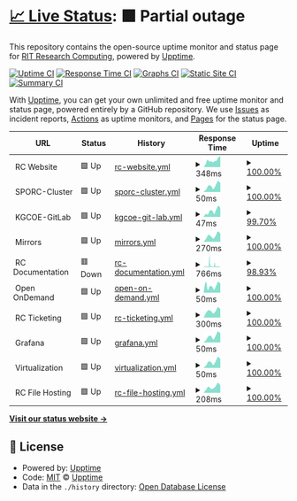 # [📈 Live Status](https://rit-rc.github.io/rc-status-page/): <!--live status--> **🟧 Partial outage**

This repository contains the open-source uptime monitor and status page for [RIT Research Computing](https://rit-rc.github.io/rc-status-page/), powered by [Upptime](https://github.com/upptime/upptime).

[![Uptime CI](https://github.com/RIT-RC/rc-status-page/workflows/Uptime%20CI/badge.svg)](https://github.com/RIT-RC/rc-status-page/actions?query=workflow%3A%22Uptime+CI%22)
[![Response Time CI](https://github.com/RIT-RC/rc-status-page/workflows/Response%20Time%20CI/badge.svg)](https://github.com/RIT-RC/rc-status-page/actions?query=workflow%3A%22Response+Time+CI%22)
[![Graphs CI](https://github.com/RIT-RC/rc-status-page/workflows/Graphs%20CI/badge.svg)](https://github.com/RIT-RC/rc-status-page/actions?query=workflow%3A%22Graphs+CI%22)
[![Static Site CI](https://github.com/RIT-RC/rc-status-page/workflows/Static%20Site%20CI/badge.svg)](https://github.com/RIT-RC/rc-status-page/actions?query=workflow%3A%22Static+Site+CI%22)
[![Summary CI](https://github.com/RIT-RC/rc-status-page/workflows/Summary%20CI/badge.svg)](https://github.com/RIT-RC/rc-status-page/actions?query=workflow%3A%22Summary+CI%22)

With [Upptime](https://upptime.js.org), you can get your own unlimited and free uptime monitor and status page, powered entirely by a GitHub repository. We use [Issues](https://github.com/upptime/upptime/issues) as incident reports, [Actions](https://github.com/RIT-RC/rc-status-page/actions) as uptime monitors, and [Pages](https://upptime.github.io/upptime) for the status page.

<!--start: status pages-->
<!-- This summary is generated by Upptime (https://github.com/upptime/upptime) -->
<!-- Do not edit this manually, your changes will be overwritten -->
<!-- prettier-ignore -->
| URL | Status | History | Response Time | Uptime |
| --- | ------ | ------- | ------------- | ------ |
| <img alt="" src="https://cdn.statically.io/gh/rit-rc/rc-status-page/master/assets/rit-favicon.png" height="13"> RC Website | 🟩 Up | [rc-website.yml](https://github.com/RIT-RC/rc-status-page/commits/HEAD/history/rc-website.yml) | <details><summary><img alt="Response time graph" src="./graphs/rc-website/response-time-week.png" height="20"> 348ms</summary><br><a href="https://RIT-RC.github.io/rc-status-page/history/rc-website"><img alt="Response time 325" src="https://img.shields.io/endpoint?url=https%3A%2F%2Fraw.githubusercontent.com%2FRIT-RC%2Frc-status-page%2FHEAD%2Fapi%2Frc-website%2Fresponse-time.json"></a><br><a href="https://RIT-RC.github.io/rc-status-page/history/rc-website"><img alt="24-hour response time 585" src="https://img.shields.io/endpoint?url=https%3A%2F%2Fraw.githubusercontent.com%2FRIT-RC%2Frc-status-page%2FHEAD%2Fapi%2Frc-website%2Fresponse-time-day.json"></a><br><a href="https://RIT-RC.github.io/rc-status-page/history/rc-website"><img alt="7-day response time 348" src="https://img.shields.io/endpoint?url=https%3A%2F%2Fraw.githubusercontent.com%2FRIT-RC%2Frc-status-page%2FHEAD%2Fapi%2Frc-website%2Fresponse-time-week.json"></a><br><a href="https://RIT-RC.github.io/rc-status-page/history/rc-website"><img alt="30-day response time 347" src="https://img.shields.io/endpoint?url=https%3A%2F%2Fraw.githubusercontent.com%2FRIT-RC%2Frc-status-page%2FHEAD%2Fapi%2Frc-website%2Fresponse-time-month.json"></a><br><a href="https://RIT-RC.github.io/rc-status-page/history/rc-website"><img alt="1-year response time 325" src="https://img.shields.io/endpoint?url=https%3A%2F%2Fraw.githubusercontent.com%2FRIT-RC%2Frc-status-page%2FHEAD%2Fapi%2Frc-website%2Fresponse-time-year.json"></a></details> | <details><summary><a href="https://RIT-RC.github.io/rc-status-page/history/rc-website">100.00%</a></summary><a href="https://RIT-RC.github.io/rc-status-page/history/rc-website"><img alt="All-time uptime 99.98%" src="https://img.shields.io/endpoint?url=https%3A%2F%2Fraw.githubusercontent.com%2FRIT-RC%2Frc-status-page%2FHEAD%2Fapi%2Frc-website%2Fuptime.json"></a><br><a href="https://RIT-RC.github.io/rc-status-page/history/rc-website"><img alt="24-hour uptime 100.00%" src="https://img.shields.io/endpoint?url=https%3A%2F%2Fraw.githubusercontent.com%2FRIT-RC%2Frc-status-page%2FHEAD%2Fapi%2Frc-website%2Fuptime-day.json"></a><br><a href="https://RIT-RC.github.io/rc-status-page/history/rc-website"><img alt="7-day uptime 100.00%" src="https://img.shields.io/endpoint?url=https%3A%2F%2Fraw.githubusercontent.com%2FRIT-RC%2Frc-status-page%2FHEAD%2Fapi%2Frc-website%2Fuptime-week.json"></a><br><a href="https://RIT-RC.github.io/rc-status-page/history/rc-website"><img alt="30-day uptime 100.00%" src="https://img.shields.io/endpoint?url=https%3A%2F%2Fraw.githubusercontent.com%2FRIT-RC%2Frc-status-page%2FHEAD%2Fapi%2Frc-website%2Fuptime-month.json"></a><br><a href="https://RIT-RC.github.io/rc-status-page/history/rc-website"><img alt="1-year uptime 99.98%" src="https://img.shields.io/endpoint?url=https%3A%2F%2Fraw.githubusercontent.com%2FRIT-RC%2Frc-status-page%2FHEAD%2Fapi%2Frc-website%2Fuptime-year.json"></a></details>
| <img alt="" src="https://cdn.statically.io/gh/rit-rc/rc-status-page/master/assets/rit-favicon.png" height="13"> SPORC-Cluster | 🟩 Up | [sporc-cluster.yml](https://github.com/RIT-RC/rc-status-page/commits/HEAD/history/sporc-cluster.yml) | <details><summary><img alt="Response time graph" src="./graphs/sporc-cluster/response-time-week.png" height="20"> 50ms</summary><br><a href="https://RIT-RC.github.io/rc-status-page/history/sporc-cluster"><img alt="Response time 44" src="https://img.shields.io/endpoint?url=https%3A%2F%2Fraw.githubusercontent.com%2FRIT-RC%2Frc-status-page%2FHEAD%2Fapi%2Fsporc-cluster%2Fresponse-time.json"></a><br><a href="https://RIT-RC.github.io/rc-status-page/history/sporc-cluster"><img alt="24-hour response time 71" src="https://img.shields.io/endpoint?url=https%3A%2F%2Fraw.githubusercontent.com%2FRIT-RC%2Frc-status-page%2FHEAD%2Fapi%2Fsporc-cluster%2Fresponse-time-day.json"></a><br><a href="https://RIT-RC.github.io/rc-status-page/history/sporc-cluster"><img alt="7-day response time 50" src="https://img.shields.io/endpoint?url=https%3A%2F%2Fraw.githubusercontent.com%2FRIT-RC%2Frc-status-page%2FHEAD%2Fapi%2Fsporc-cluster%2Fresponse-time-week.json"></a><br><a href="https://RIT-RC.github.io/rc-status-page/history/sporc-cluster"><img alt="30-day response time 46" src="https://img.shields.io/endpoint?url=https%3A%2F%2Fraw.githubusercontent.com%2FRIT-RC%2Frc-status-page%2FHEAD%2Fapi%2Fsporc-cluster%2Fresponse-time-month.json"></a><br><a href="https://RIT-RC.github.io/rc-status-page/history/sporc-cluster"><img alt="1-year response time 44" src="https://img.shields.io/endpoint?url=https%3A%2F%2Fraw.githubusercontent.com%2FRIT-RC%2Frc-status-page%2FHEAD%2Fapi%2Fsporc-cluster%2Fresponse-time-year.json"></a></details> | <details><summary><a href="https://RIT-RC.github.io/rc-status-page/history/sporc-cluster">100.00%</a></summary><a href="https://RIT-RC.github.io/rc-status-page/history/sporc-cluster"><img alt="All-time uptime 100.00%" src="https://img.shields.io/endpoint?url=https%3A%2F%2Fraw.githubusercontent.com%2FRIT-RC%2Frc-status-page%2FHEAD%2Fapi%2Fsporc-cluster%2Fuptime.json"></a><br><a href="https://RIT-RC.github.io/rc-status-page/history/sporc-cluster"><img alt="24-hour uptime 100.00%" src="https://img.shields.io/endpoint?url=https%3A%2F%2Fraw.githubusercontent.com%2FRIT-RC%2Frc-status-page%2FHEAD%2Fapi%2Fsporc-cluster%2Fuptime-day.json"></a><br><a href="https://RIT-RC.github.io/rc-status-page/history/sporc-cluster"><img alt="7-day uptime 100.00%" src="https://img.shields.io/endpoint?url=https%3A%2F%2Fraw.githubusercontent.com%2FRIT-RC%2Frc-status-page%2FHEAD%2Fapi%2Fsporc-cluster%2Fuptime-week.json"></a><br><a href="https://RIT-RC.github.io/rc-status-page/history/sporc-cluster"><img alt="30-day uptime 100.00%" src="https://img.shields.io/endpoint?url=https%3A%2F%2Fraw.githubusercontent.com%2FRIT-RC%2Frc-status-page%2FHEAD%2Fapi%2Fsporc-cluster%2Fuptime-month.json"></a><br><a href="https://RIT-RC.github.io/rc-status-page/history/sporc-cluster"><img alt="1-year uptime 100.00%" src="https://img.shields.io/endpoint?url=https%3A%2F%2Fraw.githubusercontent.com%2FRIT-RC%2Frc-status-page%2FHEAD%2Fapi%2Fsporc-cluster%2Fuptime-year.json"></a></details>
| <img alt="" src="https://cdn.statically.io/gh/rit-rc/rc-status-page/master/assets/rit-favicon.png" height="13"> KGCOE-GitLab | 🟩 Up | [kgcoe-git-lab.yml](https://github.com/RIT-RC/rc-status-page/commits/HEAD/history/kgcoe-git-lab.yml) | <details><summary><img alt="Response time graph" src="./graphs/kgcoe-git-lab/response-time-week.png" height="20"> 47ms</summary><br><a href="https://RIT-RC.github.io/rc-status-page/history/kgcoe-git-lab"><img alt="Response time 46" src="https://img.shields.io/endpoint?url=https%3A%2F%2Fraw.githubusercontent.com%2FRIT-RC%2Frc-status-page%2FHEAD%2Fapi%2Fkgcoe-git-lab%2Fresponse-time.json"></a><br><a href="https://RIT-RC.github.io/rc-status-page/history/kgcoe-git-lab"><img alt="24-hour response time 72" src="https://img.shields.io/endpoint?url=https%3A%2F%2Fraw.githubusercontent.com%2FRIT-RC%2Frc-status-page%2FHEAD%2Fapi%2Fkgcoe-git-lab%2Fresponse-time-day.json"></a><br><a href="https://RIT-RC.github.io/rc-status-page/history/kgcoe-git-lab"><img alt="7-day response time 47" src="https://img.shields.io/endpoint?url=https%3A%2F%2Fraw.githubusercontent.com%2FRIT-RC%2Frc-status-page%2FHEAD%2Fapi%2Fkgcoe-git-lab%2Fresponse-time-week.json"></a><br><a href="https://RIT-RC.github.io/rc-status-page/history/kgcoe-git-lab"><img alt="30-day response time 45" src="https://img.shields.io/endpoint?url=https%3A%2F%2Fraw.githubusercontent.com%2FRIT-RC%2Frc-status-page%2FHEAD%2Fapi%2Fkgcoe-git-lab%2Fresponse-time-month.json"></a><br><a href="https://RIT-RC.github.io/rc-status-page/history/kgcoe-git-lab"><img alt="1-year response time 46" src="https://img.shields.io/endpoint?url=https%3A%2F%2Fraw.githubusercontent.com%2FRIT-RC%2Frc-status-page%2FHEAD%2Fapi%2Fkgcoe-git-lab%2Fresponse-time-year.json"></a></details> | <details><summary><a href="https://RIT-RC.github.io/rc-status-page/history/kgcoe-git-lab">99.70%</a></summary><a href="https://RIT-RC.github.io/rc-status-page/history/kgcoe-git-lab"><img alt="All-time uptime 99.98%" src="https://img.shields.io/endpoint?url=https%3A%2F%2Fraw.githubusercontent.com%2FRIT-RC%2Frc-status-page%2FHEAD%2Fapi%2Fkgcoe-git-lab%2Fuptime.json"></a><br><a href="https://RIT-RC.github.io/rc-status-page/history/kgcoe-git-lab"><img alt="24-hour uptime 100.00%" src="https://img.shields.io/endpoint?url=https%3A%2F%2Fraw.githubusercontent.com%2FRIT-RC%2Frc-status-page%2FHEAD%2Fapi%2Fkgcoe-git-lab%2Fuptime-day.json"></a><br><a href="https://RIT-RC.github.io/rc-status-page/history/kgcoe-git-lab"><img alt="7-day uptime 99.70%" src="https://img.shields.io/endpoint?url=https%3A%2F%2Fraw.githubusercontent.com%2FRIT-RC%2Frc-status-page%2FHEAD%2Fapi%2Fkgcoe-git-lab%2Fuptime-week.json"></a><br><a href="https://RIT-RC.github.io/rc-status-page/history/kgcoe-git-lab"><img alt="30-day uptime 99.93%" src="https://img.shields.io/endpoint?url=https%3A%2F%2Fraw.githubusercontent.com%2FRIT-RC%2Frc-status-page%2FHEAD%2Fapi%2Fkgcoe-git-lab%2Fuptime-month.json"></a><br><a href="https://RIT-RC.github.io/rc-status-page/history/kgcoe-git-lab"><img alt="1-year uptime 99.98%" src="https://img.shields.io/endpoint?url=https%3A%2F%2Fraw.githubusercontent.com%2FRIT-RC%2Frc-status-page%2FHEAD%2Fapi%2Fkgcoe-git-lab%2Fuptime-year.json"></a></details>
| <img alt="" src="https://cdn.statically.io/gh/rit-rc/rc-status-page/master/assets/rit-favicon.png" height="13"> Mirrors | 🟩 Up | [mirrors.yml](https://github.com/RIT-RC/rc-status-page/commits/HEAD/history/mirrors.yml) | <details><summary><img alt="Response time graph" src="./graphs/mirrors/response-time-week.png" height="20"> 270ms</summary><br><a href="https://RIT-RC.github.io/rc-status-page/history/mirrors"><img alt="Response time 250" src="https://img.shields.io/endpoint?url=https%3A%2F%2Fraw.githubusercontent.com%2FRIT-RC%2Frc-status-page%2FHEAD%2Fapi%2Fmirrors%2Fresponse-time.json"></a><br><a href="https://RIT-RC.github.io/rc-status-page/history/mirrors"><img alt="24-hour response time 363" src="https://img.shields.io/endpoint?url=https%3A%2F%2Fraw.githubusercontent.com%2FRIT-RC%2Frc-status-page%2FHEAD%2Fapi%2Fmirrors%2Fresponse-time-day.json"></a><br><a href="https://RIT-RC.github.io/rc-status-page/history/mirrors"><img alt="7-day response time 270" src="https://img.shields.io/endpoint?url=https%3A%2F%2Fraw.githubusercontent.com%2FRIT-RC%2Frc-status-page%2FHEAD%2Fapi%2Fmirrors%2Fresponse-time-week.json"></a><br><a href="https://RIT-RC.github.io/rc-status-page/history/mirrors"><img alt="30-day response time 263" src="https://img.shields.io/endpoint?url=https%3A%2F%2Fraw.githubusercontent.com%2FRIT-RC%2Frc-status-page%2FHEAD%2Fapi%2Fmirrors%2Fresponse-time-month.json"></a><br><a href="https://RIT-RC.github.io/rc-status-page/history/mirrors"><img alt="1-year response time 250" src="https://img.shields.io/endpoint?url=https%3A%2F%2Fraw.githubusercontent.com%2FRIT-RC%2Frc-status-page%2FHEAD%2Fapi%2Fmirrors%2Fresponse-time-year.json"></a></details> | <details><summary><a href="https://RIT-RC.github.io/rc-status-page/history/mirrors">100.00%</a></summary><a href="https://RIT-RC.github.io/rc-status-page/history/mirrors"><img alt="All-time uptime 100.00%" src="https://img.shields.io/endpoint?url=https%3A%2F%2Fraw.githubusercontent.com%2FRIT-RC%2Frc-status-page%2FHEAD%2Fapi%2Fmirrors%2Fuptime.json"></a><br><a href="https://RIT-RC.github.io/rc-status-page/history/mirrors"><img alt="24-hour uptime 100.00%" src="https://img.shields.io/endpoint?url=https%3A%2F%2Fraw.githubusercontent.com%2FRIT-RC%2Frc-status-page%2FHEAD%2Fapi%2Fmirrors%2Fuptime-day.json"></a><br><a href="https://RIT-RC.github.io/rc-status-page/history/mirrors"><img alt="7-day uptime 100.00%" src="https://img.shields.io/endpoint?url=https%3A%2F%2Fraw.githubusercontent.com%2FRIT-RC%2Frc-status-page%2FHEAD%2Fapi%2Fmirrors%2Fuptime-week.json"></a><br><a href="https://RIT-RC.github.io/rc-status-page/history/mirrors"><img alt="30-day uptime 100.00%" src="https://img.shields.io/endpoint?url=https%3A%2F%2Fraw.githubusercontent.com%2FRIT-RC%2Frc-status-page%2FHEAD%2Fapi%2Fmirrors%2Fuptime-month.json"></a><br><a href="https://RIT-RC.github.io/rc-status-page/history/mirrors"><img alt="1-year uptime 100.00%" src="https://img.shields.io/endpoint?url=https%3A%2F%2Fraw.githubusercontent.com%2FRIT-RC%2Frc-status-page%2FHEAD%2Fapi%2Fmirrors%2Fuptime-year.json"></a></details>
| <img alt="" src="https://cdn.statically.io/gh/rit-rc/rc-status-page/master/assets/rit-favicon.png" height="13"> RC Documentation | 🟥 Down | [rc-documentation.yml](https://github.com/RIT-RC/rc-status-page/commits/HEAD/history/rc-documentation.yml) | <details><summary><img alt="Response time graph" src="./graphs/rc-documentation/response-time-week.png" height="20"> 766ms</summary><br><a href="https://RIT-RC.github.io/rc-status-page/history/rc-documentation"><img alt="Response time 682" src="https://img.shields.io/endpoint?url=https%3A%2F%2Fraw.githubusercontent.com%2FRIT-RC%2Frc-status-page%2FHEAD%2Fapi%2Frc-documentation%2Fresponse-time.json"></a><br><a href="https://RIT-RC.github.io/rc-status-page/history/rc-documentation"><img alt="24-hour response time 368" src="https://img.shields.io/endpoint?url=https%3A%2F%2Fraw.githubusercontent.com%2FRIT-RC%2Frc-status-page%2FHEAD%2Fapi%2Frc-documentation%2Fresponse-time-day.json"></a><br><a href="https://RIT-RC.github.io/rc-status-page/history/rc-documentation"><img alt="7-day response time 766" src="https://img.shields.io/endpoint?url=https%3A%2F%2Fraw.githubusercontent.com%2FRIT-RC%2Frc-status-page%2FHEAD%2Fapi%2Frc-documentation%2Fresponse-time-week.json"></a><br><a href="https://RIT-RC.github.io/rc-status-page/history/rc-documentation"><img alt="30-day response time 682" src="https://img.shields.io/endpoint?url=https%3A%2F%2Fraw.githubusercontent.com%2FRIT-RC%2Frc-status-page%2FHEAD%2Fapi%2Frc-documentation%2Fresponse-time-month.json"></a><br><a href="https://RIT-RC.github.io/rc-status-page/history/rc-documentation"><img alt="1-year response time 682" src="https://img.shields.io/endpoint?url=https%3A%2F%2Fraw.githubusercontent.com%2FRIT-RC%2Frc-status-page%2FHEAD%2Fapi%2Frc-documentation%2Fresponse-time-year.json"></a></details> | <details><summary><a href="https://RIT-RC.github.io/rc-status-page/history/rc-documentation">98.93%</a></summary><a href="https://RIT-RC.github.io/rc-status-page/history/rc-documentation"><img alt="All-time uptime 99.58%" src="https://img.shields.io/endpoint?url=https%3A%2F%2Fraw.githubusercontent.com%2FRIT-RC%2Frc-status-page%2FHEAD%2Fapi%2Frc-documentation%2Fuptime.json"></a><br><a href="https://RIT-RC.github.io/rc-status-page/history/rc-documentation"><img alt="24-hour uptime 96.57%" src="https://img.shields.io/endpoint?url=https%3A%2F%2Fraw.githubusercontent.com%2FRIT-RC%2Frc-status-page%2FHEAD%2Fapi%2Frc-documentation%2Fuptime-day.json"></a><br><a href="https://RIT-RC.github.io/rc-status-page/history/rc-documentation"><img alt="7-day uptime 98.93%" src="https://img.shields.io/endpoint?url=https%3A%2F%2Fraw.githubusercontent.com%2FRIT-RC%2Frc-status-page%2FHEAD%2Fapi%2Frc-documentation%2Fuptime-week.json"></a><br><a href="https://RIT-RC.github.io/rc-status-page/history/rc-documentation"><img alt="30-day uptime 99.71%" src="https://img.shields.io/endpoint?url=https%3A%2F%2Fraw.githubusercontent.com%2FRIT-RC%2Frc-status-page%2FHEAD%2Fapi%2Frc-documentation%2Fuptime-month.json"></a><br><a href="https://RIT-RC.github.io/rc-status-page/history/rc-documentation"><img alt="1-year uptime 99.58%" src="https://img.shields.io/endpoint?url=https%3A%2F%2Fraw.githubusercontent.com%2FRIT-RC%2Frc-status-page%2FHEAD%2Fapi%2Frc-documentation%2Fuptime-year.json"></a></details>
| <img alt="" src="https://cdn.statically.io/gh/rit-rc/rc-status-page/master/assets/rit-favicon.png" height="13"> Open OnDemand | 🟩 Up | [open-on-demand.yml](https://github.com/RIT-RC/rc-status-page/commits/HEAD/history/open-on-demand.yml) | <details><summary><img alt="Response time graph" src="./graphs/open-on-demand/response-time-week.png" height="20"> 50ms</summary><br><a href="https://RIT-RC.github.io/rc-status-page/history/open-on-demand"><img alt="Response time 44" src="https://img.shields.io/endpoint?url=https%3A%2F%2Fraw.githubusercontent.com%2FRIT-RC%2Frc-status-page%2FHEAD%2Fapi%2Fopen-on-demand%2Fresponse-time.json"></a><br><a href="https://RIT-RC.github.io/rc-status-page/history/open-on-demand"><img alt="24-hour response time 71" src="https://img.shields.io/endpoint?url=https%3A%2F%2Fraw.githubusercontent.com%2FRIT-RC%2Frc-status-page%2FHEAD%2Fapi%2Fopen-on-demand%2Fresponse-time-day.json"></a><br><a href="https://RIT-RC.github.io/rc-status-page/history/open-on-demand"><img alt="7-day response time 50" src="https://img.shields.io/endpoint?url=https%3A%2F%2Fraw.githubusercontent.com%2FRIT-RC%2Frc-status-page%2FHEAD%2Fapi%2Fopen-on-demand%2Fresponse-time-week.json"></a><br><a href="https://RIT-RC.github.io/rc-status-page/history/open-on-demand"><img alt="30-day response time 47" src="https://img.shields.io/endpoint?url=https%3A%2F%2Fraw.githubusercontent.com%2FRIT-RC%2Frc-status-page%2FHEAD%2Fapi%2Fopen-on-demand%2Fresponse-time-month.json"></a><br><a href="https://RIT-RC.github.io/rc-status-page/history/open-on-demand"><img alt="1-year response time 44" src="https://img.shields.io/endpoint?url=https%3A%2F%2Fraw.githubusercontent.com%2FRIT-RC%2Frc-status-page%2FHEAD%2Fapi%2Fopen-on-demand%2Fresponse-time-year.json"></a></details> | <details><summary><a href="https://RIT-RC.github.io/rc-status-page/history/open-on-demand">100.00%</a></summary><a href="https://RIT-RC.github.io/rc-status-page/history/open-on-demand"><img alt="All-time uptime 99.85%" src="https://img.shields.io/endpoint?url=https%3A%2F%2Fraw.githubusercontent.com%2FRIT-RC%2Frc-status-page%2FHEAD%2Fapi%2Fopen-on-demand%2Fuptime.json"></a><br><a href="https://RIT-RC.github.io/rc-status-page/history/open-on-demand"><img alt="24-hour uptime 100.00%" src="https://img.shields.io/endpoint?url=https%3A%2F%2Fraw.githubusercontent.com%2FRIT-RC%2Frc-status-page%2FHEAD%2Fapi%2Fopen-on-demand%2Fuptime-day.json"></a><br><a href="https://RIT-RC.github.io/rc-status-page/history/open-on-demand"><img alt="7-day uptime 100.00%" src="https://img.shields.io/endpoint?url=https%3A%2F%2Fraw.githubusercontent.com%2FRIT-RC%2Frc-status-page%2FHEAD%2Fapi%2Fopen-on-demand%2Fuptime-week.json"></a><br><a href="https://RIT-RC.github.io/rc-status-page/history/open-on-demand"><img alt="30-day uptime 99.51%" src="https://img.shields.io/endpoint?url=https%3A%2F%2Fraw.githubusercontent.com%2FRIT-RC%2Frc-status-page%2FHEAD%2Fapi%2Fopen-on-demand%2Fuptime-month.json"></a><br><a href="https://RIT-RC.github.io/rc-status-page/history/open-on-demand"><img alt="1-year uptime 99.85%" src="https://img.shields.io/endpoint?url=https%3A%2F%2Fraw.githubusercontent.com%2FRIT-RC%2Frc-status-page%2FHEAD%2Fapi%2Fopen-on-demand%2Fuptime-year.json"></a></details>
| <img alt="" src="https://cdn.statically.io/gh/rit-rc/rc-status-page/master/assets/rit-favicon.png" height="13"> RC Ticketing | 🟩 Up | [rc-ticketing.yml](https://github.com/RIT-RC/rc-status-page/commits/HEAD/history/rc-ticketing.yml) | <details><summary><img alt="Response time graph" src="./graphs/rc-ticketing/response-time-week.png" height="20"> 300ms</summary><br><a href="https://RIT-RC.github.io/rc-status-page/history/rc-ticketing"><img alt="Response time 291" src="https://img.shields.io/endpoint?url=https%3A%2F%2Fraw.githubusercontent.com%2FRIT-RC%2Frc-status-page%2FHEAD%2Fapi%2Frc-ticketing%2Fresponse-time.json"></a><br><a href="https://RIT-RC.github.io/rc-status-page/history/rc-ticketing"><img alt="24-hour response time 371" src="https://img.shields.io/endpoint?url=https%3A%2F%2Fraw.githubusercontent.com%2FRIT-RC%2Frc-status-page%2FHEAD%2Fapi%2Frc-ticketing%2Fresponse-time-day.json"></a><br><a href="https://RIT-RC.github.io/rc-status-page/history/rc-ticketing"><img alt="7-day response time 300" src="https://img.shields.io/endpoint?url=https%3A%2F%2Fraw.githubusercontent.com%2FRIT-RC%2Frc-status-page%2FHEAD%2Fapi%2Frc-ticketing%2Fresponse-time-week.json"></a><br><a href="https://RIT-RC.github.io/rc-status-page/history/rc-ticketing"><img alt="30-day response time 289" src="https://img.shields.io/endpoint?url=https%3A%2F%2Fraw.githubusercontent.com%2FRIT-RC%2Frc-status-page%2FHEAD%2Fapi%2Frc-ticketing%2Fresponse-time-month.json"></a><br><a href="https://RIT-RC.github.io/rc-status-page/history/rc-ticketing"><img alt="1-year response time 291" src="https://img.shields.io/endpoint?url=https%3A%2F%2Fraw.githubusercontent.com%2FRIT-RC%2Frc-status-page%2FHEAD%2Fapi%2Frc-ticketing%2Fresponse-time-year.json"></a></details> | <details><summary><a href="https://RIT-RC.github.io/rc-status-page/history/rc-ticketing">100.00%</a></summary><a href="https://RIT-RC.github.io/rc-status-page/history/rc-ticketing"><img alt="All-time uptime 100.00%" src="https://img.shields.io/endpoint?url=https%3A%2F%2Fraw.githubusercontent.com%2FRIT-RC%2Frc-status-page%2FHEAD%2Fapi%2Frc-ticketing%2Fuptime.json"></a><br><a href="https://RIT-RC.github.io/rc-status-page/history/rc-ticketing"><img alt="24-hour uptime 100.00%" src="https://img.shields.io/endpoint?url=https%3A%2F%2Fraw.githubusercontent.com%2FRIT-RC%2Frc-status-page%2FHEAD%2Fapi%2Frc-ticketing%2Fuptime-day.json"></a><br><a href="https://RIT-RC.github.io/rc-status-page/history/rc-ticketing"><img alt="7-day uptime 100.00%" src="https://img.shields.io/endpoint?url=https%3A%2F%2Fraw.githubusercontent.com%2FRIT-RC%2Frc-status-page%2FHEAD%2Fapi%2Frc-ticketing%2Fuptime-week.json"></a><br><a href="https://RIT-RC.github.io/rc-status-page/history/rc-ticketing"><img alt="30-day uptime 100.00%" src="https://img.shields.io/endpoint?url=https%3A%2F%2Fraw.githubusercontent.com%2FRIT-RC%2Frc-status-page%2FHEAD%2Fapi%2Frc-ticketing%2Fuptime-month.json"></a><br><a href="https://RIT-RC.github.io/rc-status-page/history/rc-ticketing"><img alt="1-year uptime 100.00%" src="https://img.shields.io/endpoint?url=https%3A%2F%2Fraw.githubusercontent.com%2FRIT-RC%2Frc-status-page%2FHEAD%2Fapi%2Frc-ticketing%2Fuptime-year.json"></a></details>
| <img alt="" src="https://cdn.statically.io/gh/rit-rc/rc-status-page/master/assets/rit-favicon.png" height="13"> Grafana | 🟩 Up | [grafana.yml](https://github.com/RIT-RC/rc-status-page/commits/HEAD/history/grafana.yml) | <details><summary><img alt="Response time graph" src="./graphs/grafana/response-time-week.png" height="20"> 50ms</summary><br><a href="https://RIT-RC.github.io/rc-status-page/history/grafana"><img alt="Response time 44" src="https://img.shields.io/endpoint?url=https%3A%2F%2Fraw.githubusercontent.com%2FRIT-RC%2Frc-status-page%2FHEAD%2Fapi%2Fgrafana%2Fresponse-time.json"></a><br><a href="https://RIT-RC.github.io/rc-status-page/history/grafana"><img alt="24-hour response time 73" src="https://img.shields.io/endpoint?url=https%3A%2F%2Fraw.githubusercontent.com%2FRIT-RC%2Frc-status-page%2FHEAD%2Fapi%2Fgrafana%2Fresponse-time-day.json"></a><br><a href="https://RIT-RC.github.io/rc-status-page/history/grafana"><img alt="7-day response time 50" src="https://img.shields.io/endpoint?url=https%3A%2F%2Fraw.githubusercontent.com%2FRIT-RC%2Frc-status-page%2FHEAD%2Fapi%2Fgrafana%2Fresponse-time-week.json"></a><br><a href="https://RIT-RC.github.io/rc-status-page/history/grafana"><img alt="30-day response time 47" src="https://img.shields.io/endpoint?url=https%3A%2F%2Fraw.githubusercontent.com%2FRIT-RC%2Frc-status-page%2FHEAD%2Fapi%2Fgrafana%2Fresponse-time-month.json"></a><br><a href="https://RIT-RC.github.io/rc-status-page/history/grafana"><img alt="1-year response time 44" src="https://img.shields.io/endpoint?url=https%3A%2F%2Fraw.githubusercontent.com%2FRIT-RC%2Frc-status-page%2FHEAD%2Fapi%2Fgrafana%2Fresponse-time-year.json"></a></details> | <details><summary><a href="https://RIT-RC.github.io/rc-status-page/history/grafana">100.00%</a></summary><a href="https://RIT-RC.github.io/rc-status-page/history/grafana"><img alt="All-time uptime 99.99%" src="https://img.shields.io/endpoint?url=https%3A%2F%2Fraw.githubusercontent.com%2FRIT-RC%2Frc-status-page%2FHEAD%2Fapi%2Fgrafana%2Fuptime.json"></a><br><a href="https://RIT-RC.github.io/rc-status-page/history/grafana"><img alt="24-hour uptime 100.00%" src="https://img.shields.io/endpoint?url=https%3A%2F%2Fraw.githubusercontent.com%2FRIT-RC%2Frc-status-page%2FHEAD%2Fapi%2Fgrafana%2Fuptime-day.json"></a><br><a href="https://RIT-RC.github.io/rc-status-page/history/grafana"><img alt="7-day uptime 100.00%" src="https://img.shields.io/endpoint?url=https%3A%2F%2Fraw.githubusercontent.com%2FRIT-RC%2Frc-status-page%2FHEAD%2Fapi%2Fgrafana%2Fuptime-week.json"></a><br><a href="https://RIT-RC.github.io/rc-status-page/history/grafana"><img alt="30-day uptime 99.96%" src="https://img.shields.io/endpoint?url=https%3A%2F%2Fraw.githubusercontent.com%2FRIT-RC%2Frc-status-page%2FHEAD%2Fapi%2Fgrafana%2Fuptime-month.json"></a><br><a href="https://RIT-RC.github.io/rc-status-page/history/grafana"><img alt="1-year uptime 99.99%" src="https://img.shields.io/endpoint?url=https%3A%2F%2Fraw.githubusercontent.com%2FRIT-RC%2Frc-status-page%2FHEAD%2Fapi%2Fgrafana%2Fuptime-year.json"></a></details>
| <img alt="" src="https://cdn.statically.io/gh/rit-rc/rc-status-page/master/assets/rit-favicon.png" height="13"> Virtualization | 🟩 Up | [virtualization.yml](https://github.com/RIT-RC/rc-status-page/commits/HEAD/history/virtualization.yml) | <details><summary><img alt="Response time graph" src="./graphs/virtualization/response-time-week.png" height="20"> 50ms</summary><br><a href="https://RIT-RC.github.io/rc-status-page/history/virtualization"><img alt="Response time 44" src="https://img.shields.io/endpoint?url=https%3A%2F%2Fraw.githubusercontent.com%2FRIT-RC%2Frc-status-page%2FHEAD%2Fapi%2Fvirtualization%2Fresponse-time.json"></a><br><a href="https://RIT-RC.github.io/rc-status-page/history/virtualization"><img alt="24-hour response time 72" src="https://img.shields.io/endpoint?url=https%3A%2F%2Fraw.githubusercontent.com%2FRIT-RC%2Frc-status-page%2FHEAD%2Fapi%2Fvirtualization%2Fresponse-time-day.json"></a><br><a href="https://RIT-RC.github.io/rc-status-page/history/virtualization"><img alt="7-day response time 50" src="https://img.shields.io/endpoint?url=https%3A%2F%2Fraw.githubusercontent.com%2FRIT-RC%2Frc-status-page%2FHEAD%2Fapi%2Fvirtualization%2Fresponse-time-week.json"></a><br><a href="https://RIT-RC.github.io/rc-status-page/history/virtualization"><img alt="30-day response time 46" src="https://img.shields.io/endpoint?url=https%3A%2F%2Fraw.githubusercontent.com%2FRIT-RC%2Frc-status-page%2FHEAD%2Fapi%2Fvirtualization%2Fresponse-time-month.json"></a><br><a href="https://RIT-RC.github.io/rc-status-page/history/virtualization"><img alt="1-year response time 44" src="https://img.shields.io/endpoint?url=https%3A%2F%2Fraw.githubusercontent.com%2FRIT-RC%2Frc-status-page%2FHEAD%2Fapi%2Fvirtualization%2Fresponse-time-year.json"></a></details> | <details><summary><a href="https://RIT-RC.github.io/rc-status-page/history/virtualization">100.00%</a></summary><a href="https://RIT-RC.github.io/rc-status-page/history/virtualization"><img alt="All-time uptime 99.99%" src="https://img.shields.io/endpoint?url=https%3A%2F%2Fraw.githubusercontent.com%2FRIT-RC%2Frc-status-page%2FHEAD%2Fapi%2Fvirtualization%2Fuptime.json"></a><br><a href="https://RIT-RC.github.io/rc-status-page/history/virtualization"><img alt="24-hour uptime 100.00%" src="https://img.shields.io/endpoint?url=https%3A%2F%2Fraw.githubusercontent.com%2FRIT-RC%2Frc-status-page%2FHEAD%2Fapi%2Fvirtualization%2Fuptime-day.json"></a><br><a href="https://RIT-RC.github.io/rc-status-page/history/virtualization"><img alt="7-day uptime 100.00%" src="https://img.shields.io/endpoint?url=https%3A%2F%2Fraw.githubusercontent.com%2FRIT-RC%2Frc-status-page%2FHEAD%2Fapi%2Fvirtualization%2Fuptime-week.json"></a><br><a href="https://RIT-RC.github.io/rc-status-page/history/virtualization"><img alt="30-day uptime 100.00%" src="https://img.shields.io/endpoint?url=https%3A%2F%2Fraw.githubusercontent.com%2FRIT-RC%2Frc-status-page%2FHEAD%2Fapi%2Fvirtualization%2Fuptime-month.json"></a><br><a href="https://RIT-RC.github.io/rc-status-page/history/virtualization"><img alt="1-year uptime 99.99%" src="https://img.shields.io/endpoint?url=https%3A%2F%2Fraw.githubusercontent.com%2FRIT-RC%2Frc-status-page%2FHEAD%2Fapi%2Fvirtualization%2Fuptime-year.json"></a></details>
| <img alt="" src="https://cdn.statically.io/gh/rit-rc/rc-status-page/master/assets/rit-favicon.png" height="13"> RC File Hosting | 🟩 Up | [rc-file-hosting.yml](https://github.com/RIT-RC/rc-status-page/commits/HEAD/history/rc-file-hosting.yml) | <details><summary><img alt="Response time graph" src="./graphs/rc-file-hosting/response-time-week.png" height="20"> 208ms</summary><br><a href="https://RIT-RC.github.io/rc-status-page/history/rc-file-hosting"><img alt="Response time 197" src="https://img.shields.io/endpoint?url=https%3A%2F%2Fraw.githubusercontent.com%2FRIT-RC%2Frc-status-page%2FHEAD%2Fapi%2Frc-file-hosting%2Fresponse-time.json"></a><br><a href="https://RIT-RC.github.io/rc-status-page/history/rc-file-hosting"><img alt="24-hour response time 259" src="https://img.shields.io/endpoint?url=https%3A%2F%2Fraw.githubusercontent.com%2FRIT-RC%2Frc-status-page%2FHEAD%2Fapi%2Frc-file-hosting%2Fresponse-time-day.json"></a><br><a href="https://RIT-RC.github.io/rc-status-page/history/rc-file-hosting"><img alt="7-day response time 208" src="https://img.shields.io/endpoint?url=https%3A%2F%2Fraw.githubusercontent.com%2FRIT-RC%2Frc-status-page%2FHEAD%2Fapi%2Frc-file-hosting%2Fresponse-time-week.json"></a><br><a href="https://RIT-RC.github.io/rc-status-page/history/rc-file-hosting"><img alt="30-day response time 215" src="https://img.shields.io/endpoint?url=https%3A%2F%2Fraw.githubusercontent.com%2FRIT-RC%2Frc-status-page%2FHEAD%2Fapi%2Frc-file-hosting%2Fresponse-time-month.json"></a><br><a href="https://RIT-RC.github.io/rc-status-page/history/rc-file-hosting"><img alt="1-year response time 197" src="https://img.shields.io/endpoint?url=https%3A%2F%2Fraw.githubusercontent.com%2FRIT-RC%2Frc-status-page%2FHEAD%2Fapi%2Frc-file-hosting%2Fresponse-time-year.json"></a></details> | <details><summary><a href="https://RIT-RC.github.io/rc-status-page/history/rc-file-hosting">100.00%</a></summary><a href="https://RIT-RC.github.io/rc-status-page/history/rc-file-hosting"><img alt="All-time uptime 100.00%" src="https://img.shields.io/endpoint?url=https%3A%2F%2Fraw.githubusercontent.com%2FRIT-RC%2Frc-status-page%2FHEAD%2Fapi%2Frc-file-hosting%2Fuptime.json"></a><br><a href="https://RIT-RC.github.io/rc-status-page/history/rc-file-hosting"><img alt="24-hour uptime 100.00%" src="https://img.shields.io/endpoint?url=https%3A%2F%2Fraw.githubusercontent.com%2FRIT-RC%2Frc-status-page%2FHEAD%2Fapi%2Frc-file-hosting%2Fuptime-day.json"></a><br><a href="https://RIT-RC.github.io/rc-status-page/history/rc-file-hosting"><img alt="7-day uptime 100.00%" src="https://img.shields.io/endpoint?url=https%3A%2F%2Fraw.githubusercontent.com%2FRIT-RC%2Frc-status-page%2FHEAD%2Fapi%2Frc-file-hosting%2Fuptime-week.json"></a><br><a href="https://RIT-RC.github.io/rc-status-page/history/rc-file-hosting"><img alt="30-day uptime 100.00%" src="https://img.shields.io/endpoint?url=https%3A%2F%2Fraw.githubusercontent.com%2FRIT-RC%2Frc-status-page%2FHEAD%2Fapi%2Frc-file-hosting%2Fuptime-month.json"></a><br><a href="https://RIT-RC.github.io/rc-status-page/history/rc-file-hosting"><img alt="1-year uptime 100.00%" src="https://img.shields.io/endpoint?url=https%3A%2F%2Fraw.githubusercontent.com%2FRIT-RC%2Frc-status-page%2FHEAD%2Fapi%2Frc-file-hosting%2Fuptime-year.json"></a></details>

<!--end: status pages-->

[**Visit our status website →**](<[https://upptime.github.io/upptime](https://rit-rc.github.io/rc-status-page/)>)

## 📄 License

- Powered by: [Upptime](https://github.com/upptime/upptime)
- Code: [MIT](./LICENSE) © [Upptime](https://upptime.js.org)
- Data in the `./history` directory: [Open Database License](https://opendatacommons.org/licenses/odbl/1-0/)
